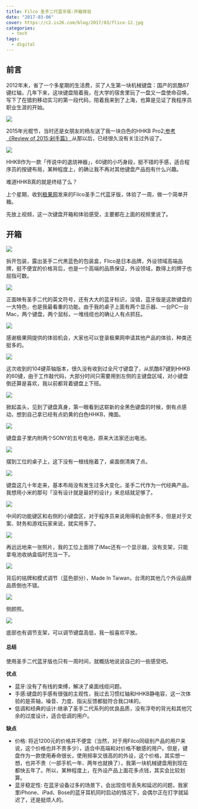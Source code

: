 ```yaml
---
title: Filco 圣手二代蓝牙版:开箱体验
date: "2017-03-06"
cover: https://c2.is26.com/blog/2017/03/flico-12.jpg
categories:
  - tech
tags:
  - digital
---
```


## 前言

2012年末，省了一个多星期的生活费，买了人生第一块机械键盘：国产的凯酷87键红轴，几年下来，这块键盘陪着我，在大学的宿舍里玩了一盘又一盘使命召唤，写下了在猎豹移动实习的第一段代码，陪着我来到了上海，也算是见证了我程序员职业生涯的开始。

![](https://c2.is26.com/blog/2017/03/taobao.png)

2015年光棍节，当时还是女朋友的杨左送了我一块白色的HHKB Pro2[:参考《Review of 2015:剁手篇》](https://luolei.org/review-or-2015-gadget/),从那以后，已经很久没有关注过外设了。

![](https://c2.is26.com/blog/2016/01/buy/hhkb1.JPG)

HHKB作为一款「传说中的退烧神器」，60键的小巧身段，挺不错的手感，适合程序员的按键布局，某种程度上，的确让我不再对其他键盘产品抱有什么兴趣。

难道HHKB真的就是终结了么？

上个星期，收到[极果网](https://www.jiguo.com/)发来的Filco圣手二代蓝牙版，体验了一周，做一个简单开箱。

先放上视频，这一次键盘开箱和体验感受，主要都在上面的视频里说了。

## 开箱

![](https://c2.is26.com/blog/2017/03/flico-1.jpg)

拆开包装，露出圣手二代黑蓝色的包装盒，Flico是日本品牌，外设领域高端品牌，挺不便宜的价格背后，也是一个高端的品质保证，外设领域，数得上的牌子也屈指可数。

![](https://c2.is26.com/blog/2017/03/flico-2.jpg)

正面映有圣手二代的英文符号，还有大大的蓝牙标识，没错，蓝牙版是这款键盘的一大特色，也是我最看重的功能。由于我的桌子上面有两个显示器、一台PC一台Mac，两个键盘，两个鼠标，一堆线缆也的确让人有点抓狂。

![](https://c2.is26.com/blog/2017/03/flico-3.jpg)

感谢极果网提供的体验机会，大家也可以登录极果网申请其他产品的体验，种类还挺多的。

![](https://c2.is26.com/blog/2017/03/flico-6.jpg)

这次收到的104键茶轴版本，很久没有收到过全尺寸键盘了，从凯酷87键到HHKB的60键，由于工作敲代码，大部分时间只需要用到左侧的主键盘区域，对小键盘倒还算是喜欢，我以前都背着键盘上下班。

![](https://c2.is26.com/blog/2017/03/flico-7.jpg)

掀起盖头，见到了键盘真身，第一眼看到这崭新的全黑色键盘的时候，倒有点感动，想到自己拿已经有点奶黄的白色HHKB，掩面。

![](https://c2.is26.com/blog/2017/03/flico-8.jpg)

键盘盒子里内附两个SONY的五号电池，原来大法家还出电池。

![](https://c2.is26.com/blog/2017/03/flico-9.jpg)

摆到工位的桌子上，这下没有一根线拖着了，桌面倒清爽了点。

![](https://c2.is26.com/blog/2017/03/flico-10.jpg)

键盘这几十年走来，基本布局没有发生过多大变化，圣手二代作为一代经典产品，我想用小米的那句「没有设计就是最好的设计」来总结就足够了。

![](https://c2.is26.com/blog/2017/03/flico-12.jpg)

中间的功能键区和右侧的小键盘区，对于程序员来说用得机会倒不多，但是对于文案、财务和游戏玩家来说，就实用多了。

![](https://c2.is26.com/blog/2017/03/flico-13.jpg)

再远远地来一张照片，我的工位上面除了iMac还有一个显示器，没有支架，只能拿电池收纳盒临时充当一下。

![](https://c2.is26.com/blog/2017/03/flico-14.jpg)

背后的铭牌和模式调节（蓝色部分），Made In Taiwan，台湾的其他几个外设品牌品质倒也不错。

![](https://c2.is26.com/blog/2017/03/flico-15.jpg)

侧颜照。

![](https://c2.is26.com/blog/2017/03/flico-16.jpg)

底部也有调节支架，可以调节键盘高低，我一般喜欢平放。

#### 总结

使用圣手二代蓝牙版也只有一周时间，就概括地说说自己的一些感受吧。

**优点**

- 蓝牙:没有了有线的束缚，解决了桌面线缆问题。
- 手感:键盘的手感有很强的主观性，我过去习惯红轴和HHKB静电容，这一次体验的是茶轴，噪音、力度、指尖反馈都挺符合我口味的。
- 低调和经典的设计:继承了圣手二代系列的优良品质，没有浮夸的背光和其他冗余的过度设计，适合低调的用户。

**缺点**

- 价格: 将近1200元的价格并不便宜（当然，对于用Filco同级别产品的用户来说，这个价格也并不贵多少），适合中高端和对价格不敏感的用户。但是，键盘作为一款使用寿命很长，使用频率又很高的的外设，这个价格，其实想一想，也并不贵（一部手机一年、两年也就换了），我第一块机械键盘用到现在都快五年了。所以，某种程度上，在外设产品上面花多点钱，其实会比较划算。
- 蓝牙稳定性: 在蓝牙设备过多的场景下，会出现信号丢失和延迟的问题，我家里iPhone、iPad、Bose的蓝牙耳机同时启动的情况下，会偶尔正在打字就延迟了，还是挺烦人的。
